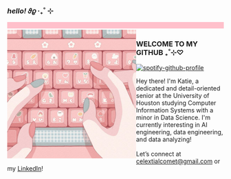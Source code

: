 <h3><i>hello!</i> 𝜗𝜚 ‧₊˚ ⊹</h3>
<img src="pink.png" width="1000px" height="15px"/>
<img src="keyboard.jpg" width="300" align="left" alt="keyboard"/>

<h3>W͏E͏L͏C͏O͏M͏E͏ T͏O͏ M͏Y͏ G͏I͏T͏H͏U͏B͏ ₊˚⊹♡</h3>

[![spotify-github-profile](https://spotify-github-profile.vercel.app/api/view?uid=celestialcomets&cover_image=true&theme=novatorem&show_offline=false&background_color=121212&interchange=false&bar_color=53b14f&bar_color_cover=false)](https://spotify-github-profile.vercel.app/api/view?uid=celestialcomets&redirect=true)

Hey there! I'm Katie, a dedicated and detail-oriented senior at the University of Houston studying Computer Information Systems with a minor in Data Science. I'm currently interesting in AI engineering, data engineering, and data analyzing!
<br><br>
Let’s connect at celextialcomet@gmail.com or my <a href="https://www.linkedin.com/in/yourlinkedinprofile">LinkedIn</a>!
<br clear="left"/>

<!--
**celestialcomets/celestialcomets** is a ✨ _special_ ✨ repository because its `README.md` (this file) appears on your GitHub profile.

Here are some ideas to get you started:

- 🔭 I’m currently working on ...
- 🌱 I’m currently learning ...
- 👯 I’m looking to collaborate on ...
- 🤔 I’m looking for help with ...
- 💬 Ask me about ...
- 📫 How to reach me: ...
- 😄 Pronouns: ...
- ⚡ Fun fact: ...
-->
